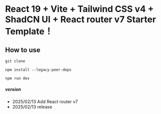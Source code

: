 # React 19 + Vite + Tailwind CSS v4 + ShadCN UI + React router v7 Starter Template！

## How to use

```
git clone
```

```
npm install --legacy-peer-deps
```

```
npm run dev
```

##### version

- 2025/02/13 Add React router v7
- 2025/02/13 release

